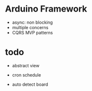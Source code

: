 # Arduino Framework

- async:  non blocking
- multiple concerns
- CQRS MVP patterns


# todo
- abstract view
- cron schedule



- auto detect board
